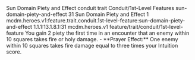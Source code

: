 <ability>
  <name>Sun Domain Piety and Effect</name>
  <metadata>
    <class>conduit</class>
    <feature_type>trait</feature_type>
    <file_dpath>Conduit/1st-Level Features</file_dpath>
    <item_id>sun-domain-piety-and-effect</item_id>
    <item_index>31</item_index>
    <item_name>Sun Domain Piety and Effect</item_name>
    <level>1</level>
    <scc>mcdm.heroes.v1:feature.trait.conduit.1st-level-feature:sun-domain-piety-and-effect</scc>
    <scdc>1.1.1:13.1.8.1:31</scdc>
    <source>mcdm.heroes.v1</source>
    <type>feature/trait/conduit/1st-level-feature</type>
  </metadata>
  <effects>
    <effect type="mundane" name="Piety">You gain 2 piety the first time in an encounter that an enemy within 10 squares takes fire or holy damage.
- **Prayer Effect:** One enemy within 10 squares takes fire damage equal to three times your Intuition score.</effect>
  </effects>
</ability>
